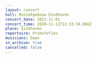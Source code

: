 ```yaml
---
layout: concert
hall: Muziekgebouw Eindhoven
concert_date: 2022-11-01
concert_time: 2020-11-11T12:33:34.866Z
place: Eindhoven
repertoire: Prokofofiev
musicians: Daan
in_archive: true
cancelled: false
---
```

